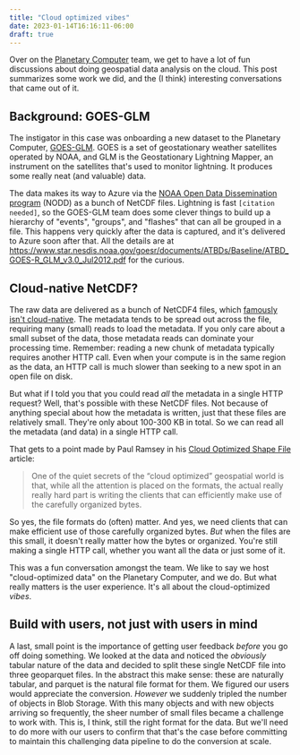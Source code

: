 ```yaml
---
title: "Cloud optimized vibes"
date: 2023-01-14T16:16:11-06:00
draft: true
---
```


Over on the [Planetary Computer](http://planetarycomputer.microsoft.com/) team, we get to have a lot of fun discussions about doing geospatial data analysis on the cloud. This post summarizes some work we did, and the (I think) interesting conversations that came out of it.

## Background: GOES-GLM

The instigator in this case was onboarding a new dataset to the Planetary Computer, [GOES-GLM](https://planetarycomputer.microsoft.com/dataset/goes-glm). GOES is a set of geostationary weather satellites operated by NOAA, and GLM is the Geostationary Lightning Mapper, an instrument on the satellites that's used to monitor lightning. It produces some really neat (and valuable) data.

The data makes its way to Azure via the [NOAA Open Data Dissemination program](https://www.noaa.gov/information-technology/open-data-dissemination) (NODD) as a bunch of NetCDF files. Lightning is fast `[citation needed]`, so the GOES-GLM team does some clever things to build up a hierarchy of "events", "groups", and "flashes" that can all be grouped in a file. This happens very quickly after the data is captured, and it's delivered to Azure soon after that. All the details are at https://www.star.nesdis.noaa.gov/goesr/documents/ATBDs/Baseline/ATBD_GOES-R_GLM_v3.0_Jul2012.pdf for the curious.

## Cloud-native NetCDF?

The raw data are delivered as a bunch of NetCDF4 files, which [famously isn't cloud-native](https://matthewrocklin.com/blog/work/2018/02/06/hdf-in-the-cloud). The metadata tends to be spread out across the file, requiring many (small) reads to load the metadata. If you only care about a small subset of the data, those metadata reads can dominate your processing time. Remember: reading a new chunk of metadata typically requires another HTTP call. Even when your compute is in the same region as the data, an HTTP call is much slower than seeking to a new spot in an open file on disk.

But what if I told you that you could read *all* the metadata in a single HTTP request? Well, that's possible with these NetCDF files. Not because of anything special about how the metadata is written, just that these files are relatively small. They're only about 100-300 KB in total. So we can read all the metadata (and data) in a single HTTP call.

That gets to a point made by Paul Ramsey in his [Cloud Optimized Shape File](http://blog.cleverelephant.ca/2022/04/coshp.html) article:

> One of the quiet secrets of the “cloud optimized” geospatial world is that, while all the attention is placed on the formats, the actual really really hard part is writing the clients that can efficiently make use of the carefully organized bytes.

So yes, the file formats do (often) matter. And yes, we need clients that can make efficient use of those carefully organized bytes. *But* when the files are this small, it doesn't really matter how the bytes or organized. You're still making a single HTTP call, whether you want all the data or just some of it.

This was a fun conversation amongst the team. We like to say we host "cloud-optimized data" on the Planetary Computer, and we do. But what really matters is the user experience. It's all about the cloud-optimized *vibes*.

## Build with users, not just with users in mind

A last, small point is the importance of getting user feedback *before* you go off doing something. We looked at the data and noticed the *obviously* tabular nature of the data and decided to split these single NetCDF file into three geoparquet files. In the abstract this make sense: these are naturally tabular, and parquet is the natural file format for them. We figured our users would appreciate the conversion. *However* we suddenly tripled the number of objects in Blob Storage. With this many objects and with new objects arriving so frequently, the sheer number of small files became a challenge to work with. This is, I think, still the right format for the data. But we'll need to do more with our users to confirm that that's the case before committing to maintain this challenging data pipeline to do the conversion at scale.